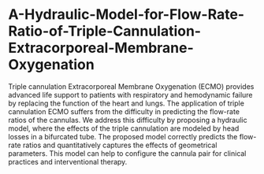 # A-Hydraulic-Model-for-Flow-Rate-Ratio-of-Triple-Cannulation-Extracorporeal-Membrane-Oxygenation
Triple cannulation Extracorporeal Membrane Oxygenation (ECMO) provides advanced life support to patients with respiratory and hemodynamic failure by replacing the function of the heart and lungs. The application of triple cannulation ECMO suffers from the difficulty in predicting the flow-rate ratios of the cannulas. We address this difficulty by proposing a hydraulic model, where the effects of the triple cannulation are modeled by head losses in a bifurcated tube. The proposed model correctly predicts the flow-rate ratios and quantitatively captures the effects of geometrical parameters. This model can help to configure the cannula pair for clinical practices and interventional therapy. 
